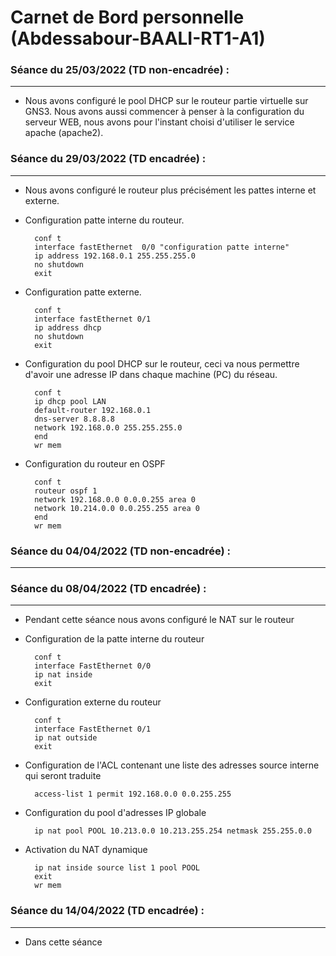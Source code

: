 # Carnet de Bord personnelle (Abdessabour-BAALI-RT1-A1)

### Séance du 25/03/2022 (TD non-encadrée) : 
---

* Nous avons configuré le pool DHCP sur le routeur partie virtuelle sur GNS3. Nous avons aussi commencer à penser à la configuration du serveur WEB, nous avons pour l'instant choisi d'utiliser le service apache (apache2).

### Séance du 29/03/2022 (TD encadrée) :
---

* Nous avons configuré le routeur plus précisément les pattes interne et externe.
* Configuration patte interne du routeur.

        conf t
        interface fastEthernet  0/0 "configuration patte interne"
        ip address 192.168.0.1 255.255.255.0
        no shutdown
        exit

* Configuration patte externe.

        conf t
        interface fastEthernet 0/1
        ip address dhcp
        no shutdown
        exit

* Configuration du pool DHCP sur le routeur, ceci va nous permettre d'avoir une adresse IP dans chaque machine (PC) du réseau.

        conf t
        ip dhcp pool LAN
        default-router 192.168.0.1
        dns-server 8.8.8.8
        network 192.168.0.0 255.255.255.0
        end
        wr mem

* Configuration du routeur en OSPF

        conf t
        routeur ospf 1
        network 192.168.0.0 0.0.0.255 area 0
        network 10.214.0.0 0.0.255.255 area 0
        end
        wr mem
        
### Séance du 04/04/2022 (TD non-encadrée) :
---

### Séance du 08/04/2022 (TD encadrée) :
---

* Pendant cette séance nous avons configuré le NAT sur le routeur
* Configuration de la patte interne du routeur
        
        conf t
        interface FastEthernet 0/0
        ip nat inside
        exit
        
* Configuration externe du routeur 
        
        conf t
        interface FastEthernet 0/1
        ip nat outside
        exit
        
* Configuration de l'ACL contenant une liste des adresses source interne qui seront traduite

        access-list 1 permit 192.168.0.0 0.0.255.255
        
* Configuration du pool d'adresses IP globale

        ip nat pool POOL 10.213.0.0 10.213.255.254 netmask 255.255.0.0
        
* Activation du NAT dynamique

        ip nat inside source list 1 pool POOL
        exit
        wr mem

### Séance du 14/04/2022 (TD encadrée) :
---

* Dans cette séance 
